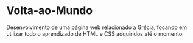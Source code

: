 # Volta-ao-Mundo
Desenvolvimento de uma página web relacionado a Grécia, focando em utilizar todo o aprendizado de HTML  e CSS adquiridos até o momento.
